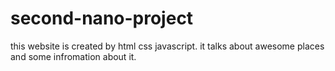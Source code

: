 # second-nano-project

this website is created by html css javascript.
it talks about awesome places and some infromation about it.

